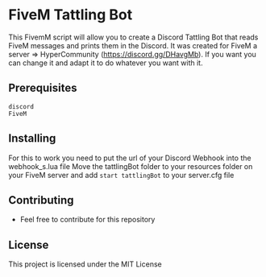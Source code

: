 # FiveM Tattling Bot

This FivemM script will allow you to create a Discord Tattling Bot that reads FiveM messages and prints them in the Discord. It was created for FiveM a server => HyperCommunity (https://discord.gg/DHavgMb). 
If you want you can change it and adapt it to do whatever you want with it.

## Prerequisites

```
discord
FiveM
```

## Installing

For this to work you need to put the url of your Discord Webhook into the webhook_s.lua file 
Move the tattlingBot folder to your resources folder on your FiveM server and add ```start tattlingBot``` to your server.cfg file

## Contributing

- Feel free to contribute for this repository 

## License

This project is licensed under the MIT License
